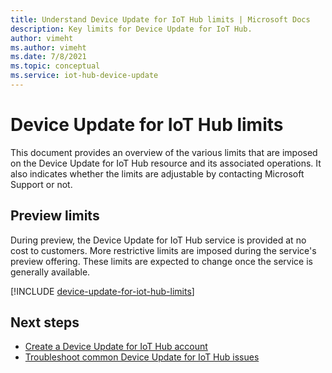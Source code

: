```yaml
---
title: Understand Device Update for IoT Hub limits | Microsoft Docs
description: Key limits for Device Update for IoT Hub.
author: vimeht
ms.author: vimeht
ms.date: 7/8/2021
ms.topic: conceptual
ms.service: iot-hub-device-update
---
```


# Device Update for IoT Hub limits

This document provides an overview of the various limits that are imposed on the Device Update for IoT Hub resource and its associated operations. It also indicates whether the limits are adjustable by contacting Microsoft Support or not.

## Preview limits

During preview, the Device Update for IoT Hub service is provided at no cost to customers. More restrictive limits are imposed during the service's preview offering. These limits are expected to change once the service is generally available.

[!INCLUDE [device-update-for-iot-hub-limits](../../includes/device-update-for-iot-hub-limits.md)]

## Next steps

- [Create a Device Update for IoT Hub account](create-device-update-account.md)
- [Troubleshoot common Device Update for IoT Hub issues](troubleshoot-device-update.md)

